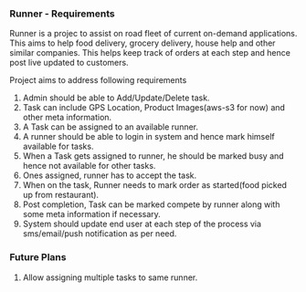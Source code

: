 ### Runner - Requirements

Runner is a projec to assist on road fleet of current on-demand applications. This aims to help food delivery, grocery delivery, house help and other similar companies. This helps keep track of orders at each step and hence post live updated to customers.

Project aims to address following requirements

1. Admin should be able to Add/Update/Delete task.
2. Task can include GPS Location, Product Images(aws-s3 for now) and other meta information.
3. A Task can be assigned to an available runner.
4. A runner should be able to login in system and hence mark himself available for tasks.
5. When a Task gets assigned to runner, he should be marked busy and hence not available for other tasks.
6. Ones assigned, runner has to accept the task.
7. When on the task, Runner needs to mark order as started(food picked up from restaurant).
8. Post completion, Task can be marked compete by runner along with some meta information if necessary.
9. System should update end user at each step of the process via sms/email/push notification as per need.

### Future Plans

1. Allow assigning multiple tasks to same runner.
